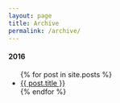 ```yaml
---
layout: page
title: Archive
permalink: /archive/
---
```


  <h4>2016</h4>
  <ul class="archive-post">
    {% for post in site.posts %}
      <li>
      	<a class="" href="{{ post.url | prepend: site.baseurl }}">	
      		{{ post.title }}
      	</a>
      </li>
    {% endfor %}
  </ul>
